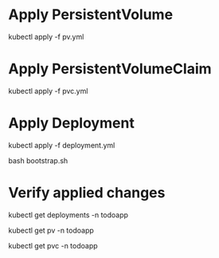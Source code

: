 # Apply PersistentVolume

kubectl apply -f pv.yml

# Apply PersistentVolumeClaim

kubectl apply -f pvc.yml

# Apply Deployment

kubectl apply -f deployment.yml

bash bootstrap.sh

# Verify applied changes

kubectl get deployments -n todoapp

kubectl get pv -n todoapp

kubectl get pvc -n todoapp
